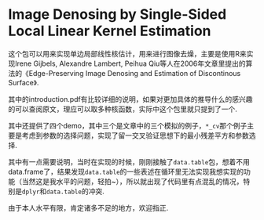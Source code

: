 # Image Denosing by Single-Sided Local Linear Kernel Estimation

这个包可以用来实现单边局部线性核估计，用来进行图像去燥，主要是使用R来实现Irene Gijbels, Alexandre Lambert, Peihua Qiu等人在2006年文章里提出的算法的《Edge-Preserving Image Denosing and Estimation of Discontinous Surface》.


其中的introduction.pdf有比较详细的说明，如果对更加具体的推导什么的感兴趣的可以查阅原文，理应可以取多种核函数，实际中这个包里就只提到了一个.


其中还提供了四个demo，其中三个是文章中的三个模拟的例子，`*_cv`那个例子主要是考虑到参数的选择问题，实现了留一交叉验证思想下的最小残差平方和参数选择.


其中有一点需要说明，当时在实现的时候，刚刚接触了`data.table`包，想着不用data.frame了，结果发现`data.table`的一些表述在循环里无法实现我想实现的功能（当然这是我水平的问题，轻拍~），所以就出现了代码里有点混乱的情况，特别是`dplyr`和`data.table`的冲突.


由于本人水平有限，肯定诸多不足的地方，欢迎指正.



